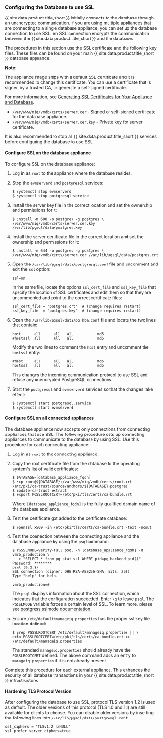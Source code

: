 ### Configuring the Database to use SSL

{{ site.data.product.title_short }} initially connects to the database through an unencrypted communication. If you are using multiple appliances that are connecting to a single database appliance, you can set up the database connection to use SSL. An SSL connection encrypts the communication between the {{ site.data.product.title_short }} and the database.

The procedures in this section use the SSL certificate and the following key files. These files can be found on your main {{ site.data.product.title_short }} database appliance.

**Note:**

The appliance image ships with a default SSL certificate and it is recommended to change this certificate. You can use a certificate that is signed by a trusted CA, or generate a self-signed certificate.

For more information, see [Generating SSL Certificates for Your Appliance and Database](#generating-ssl-certificates-for-your-appliance-and-database).

  - `/var/www/miq/vmdb/certs/server.cer` - Signed or self-signed certificate for the database appliance.
  - `/var/www/miq/vmdb/certs/server.cer.key` - Private key for server certificate.

It is also recommended to stop all {{ site.data.product.title_short }} services before configuring the database to use SSL.

#### Configure SSL on the database appliance

To configure SSL on the database appliance:

1.  Log in as `root` to the appliance where the database resides.

2.  Stop the `evmserverd` and `postgresql` services:

        $ systemctl stop evmserverd
        $ systemctl stop postgresql.service

3.  Install the server key file in the correct location and set the ownership and permissions for it:

        $ install -m 600 -o postgres -g postgres \
        /var/www/miq/vmdb/certs/server.cer.key /var/lib/pgsql/data/postgres.key

4.  Install the server certificate file in the correct location and set the ownership and permissions for it:

        $ install -m 644 -o postgres -g postgres \
        /var/www/miq/vmdb/certs/server.cer /var/lib/pgsql/data/postgres.crt

5.  Open the `/var/lib/pgsql/data/postgresql.conf` file and uncomment and edit the `ssl` option:

        ssl=on

    In the same file, locate the options `ssl_cert_file` and `ssl_key_file` that specify the location of SSL
    certificates and edit them so that they are uncommented and point to the correct certificate files:

        ssl_cert_file = 'postgres.crt'  # (change requires restart)
        ssl_key_file  = 'postgres.key'  # (change requires restart)

6.  Open the `/var/lib/pgsql/data/pg_hba.conf` file and locate the two lines that contain:

        host      all      all   all           md5
        #hostssl  all      all   all           md5

    Modify the two lines to comment the `host` entry and uncomment the `hostssl` entry:

        #host     all      all   all           md5
        hostssl   all      all   all           md5

    This changes the incoming communication protocol to use SSL and refuse any unencrypted PostgreSQL connections.

7.  Start the `postgresql` and `evmserverd` services so that the changes take effect:

        $ systemctl start postgresql.service
        $ systemctl start evmserverd

#### Configure SSL on all connected appliances

The database appliance now accepts only connections from connecting appliances that use SSL. The following procedure sets up connecting appliances to communicate to the database by using SSL. Use this procedure for each connecting appliance:

1.  Log in as `root` to the connecting appliance.

2.  Copy the root certificate file from the database to the operating system's list of valid certificates:

        $ DATABASE=[database_appliance_fqdn]
        $ scp root@${DATABASE}:/var/www/miq/vmdb/certs/root.crt /etc/pki/ca-trust/source/anchors/${DATABASE}-postgres
        $ update-ca-trust extract
        $ export PGSSLROOTCERT=/etc/pki/tls/certs/ca-bundle.crt

    Where `[database_appliance_fqdn]` is the fully qualified domain name of the database appliance.

3.  Test the certificate got added to the certificate database:

        $ openssl x509 -in /etc/pki/tls/certs/ca-bundle.crt -text -noout

4.  Test the connection between the connecting appliance and the database appliance by using the `psql`command:

        $ PGSSLMODE=verify-full psql -h [database_appliance_fqdn] -d vmdb_production \
          -c "SELECT * from pg_stat_ssl WHERE pid=pg_backend_pid()"
        Password: ********
        psql (9.2.8)
        SSL connection (cipher: DHE-RSA-AES256-SHA, bits: 256)
        Type "help" for help.

        vmdb_production=#

    The `psql` displays information about the SSL connection, which indicates that the configuration succeeded. Enter `\q` to leave `psql`.
    The `PGSSLMODE` variable forces a certain level of SSL. To learn more, please see [postgress sslmode documentation].

    [postgress sslmode documentation]: https://www.postgresql.org/docs/current/libpq-connect.html#LIBPQ-CONNECT-SSLMODE
 
5.  Ensure `/etc/default/manageiq.properties` has the proper ssl key file location defined:

        $ grep PGSSLROOTCERT /etc/default/manageiq.properties || \
        echo PGSSLROOTCERT=/etc/pki/tls/certs/ca-bundle.crt >> /etc/default/manageiq.properties

    The standard `manageiq.properties` should already have the `PGSSLROOTCERT` defined.
    The above command adds an entry to `manageiq.properties` if it is not already present.

Complete this procedure for each external appliance. This enhances the security of all database transactions in your {{ site.data.product.title_short }} infrastructure.

#### Hardening TLS Protocol Version

After configuring the database to use SSL, protocol TLS version 1.2 is used as default. The older versions of this protocol (TLS 1.0 and 1.1) are still available for clients to choose. You can disable older versions by inserting the following lines into
`/var/lib/pgsql/data/postgresql.conf`:

    ssl_ciphers = 'TLSv1.2:!aNULL'
    ssl_prefer_server_ciphers=true
